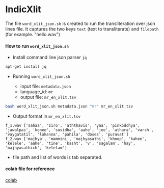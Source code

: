 # IndicXlit

The file `word_xlit_json.sh` is created to run the transliteration over json lines file. It captures the two keys ` text ` (text to transliterate) and ` filepath ` (for example. "hello.wav")

#### How to run ` word_xlit_json.sh `

* Install command line json parser `jq`

```bash
apt-get install jq
```

* Running ` word_xlit_json.sh `

  - input file: ` metadata.json `
  - language_id: ` mr `
  - output file: ` mr_en_xlit.tsv `

```bash
bash word_xlit_json.sh metadata.json "mr" mr_en_xlit.tsv
```


* Output format in `mr_en_xlit.tsv`

```
f_1.wav	['sahaa', 'ziro', 'aththavis', 'yaa', 'pinkodchya', 'jawalpas', 'konee', 'suvidha', 'aahe', 'jee', 'athara', 'varsh', 'vaygatatil', 'lokanna', 'pahila', 'doses', 'puravat']
f_2.wav	['majhya', 'mammini', 'majhyasathi', 'khoop', 'kahee', 'kelele', 'aahe', 'tine', 'kasht', 'v', 'sagalam', 'hay', 'majhyasathich', 'kelelam']
```

  - file path and list of words is tab separated.


#### colab file for reference

[colab](https://colab.research.google.com/drive/1HeBhjcVC10j0d9-JaVHI2DzrzxmHUX-d?usp=sharing)
